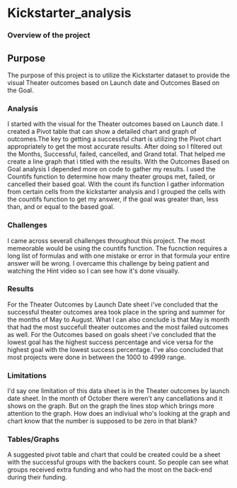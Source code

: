 # Kickstarter_analysis

### Overview of the project

## Purpose
The purpose of this project is to utilize the Kickstarter dataset to provide the visual Theater outcomes based on Launch date and Outcomes Based on the Goal. 

### Analysis
I started with the visual for the Theater outcomes based on Launch date. I created a Pivot table that can show a detailed chart and graph of outcomes.The key to getting a successful chart is utilizing the Pivot chart appropriately to get the most accurate results. After doing so I filtered out the Months, Successful, failed, cancelled, and Grand total. That helped me create a line graph that i titled with the results. With the Outcomes Based on Goal analysis I depended more on code to gather my results. I used the Countifs function to determine how many theater groups met, failed, or cancelled their based goal. With the count ifs function I gather information from certain cells from the kickstarter analysis and I grouped the cells with the countifs function to get my answer, if the goal was greater than, less than, and or equal to the based goal. 

### Challenges
I came across severall challenges throughout this project. The most memeorable would be using the countifs function. The fucnction requires a long list of formulas and with one mistake or error in that formula your entire answer will be wrong. I overcame this challenge by being patient and watching the Hint video so I can see how it's done visually. 

### Results
For the Theater Outcomes by Launch Date sheet i've concluded that the successful theater outcomes area took place in the spring and summer for the months of May to August. What I can also conclude is that May is month that had the most succefull theater outcomes and the most failed outcomes as well. 
For the Outcomes based on goals sheet i've concluded that the lowest goal has the highest success percentage and vice versa for the highest goal with the lowest success percentage. I've also concluded that most projects were done in between the 1000 to 4999 range. 

### Limitations
I'd say one limitation of this data sheet is in the Theater outcomes by launch date sheet. In the month of October there weren't any cancellations and it shows on the graph. But on the graph the lines stop which brings more attention to the graph. How does an indiviual who's looking at the graph and chart know that the number is supposed to be zero in that blank?

### Tables/Graphs
A suggested pivot table and chart that could be created could be a sheet with the successful groups with the backers count. So people can see what groups received extra funding and who had the most on the back-end during their funding.
